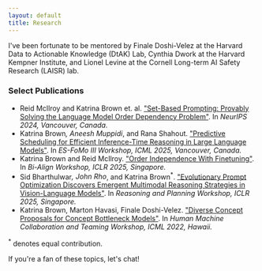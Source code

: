 ```yaml
---
layout: default
title: Research
---
```


I've been fortunate to be mentored by Finale Doshi-Velez at the Harvard Data to Actionable Knowledge (DtAK) Lab, Cynthia Dwork at the Harvard Kempner Institute, and Lionel Levine at the Cornell Long-term AI Safety Research (LAISR) lab. 

### Select Publications
- Reid McIlroy and Katrina Brown et. al. ["Set-Based Prompting: Provably Solving the Language Model Order Dependency Problem"](https://arxiv.org/pdf/2406.06581). In *NeurIPS 2024, Vancouver, Canada.*
- Katrina Brown<sup>*</sup>, Aneesh Muppidi<sup>*</sup>, and Rana Shahout. ["Predictive Scheduling for Efficient Inference-Time Reasoning in Large Language Models"](https://openreview.net/pdf?id=Mn3lrAWy20). In _ES-FoMo III Workshop, ICML 2025, Vancouver, Canada._
- Katrina Brown and Reid McIlroy. ["Order Independence With Finetuning"](https://arxiv.org/abs/2503.23483). In *Bi-Align Workshop, ICLR 2025, Singapore.*
- Sid Bharthulwar<sup>*</sup>, John Rho<sup>*</sup>, and Katrina Brown<sup>*</sup>. ["Evolutionary Prompt Optimization Discovers Emergent Multimodal Reasoning Strategies in Vision-Language Models"](https://arxiv.org/abs/2503.23503). In _Reasoning and Planning Workshop, ICLR 2025, Singapore._
- Katrina Brown, Marton Havasi, Finale Doshi-Velez. ["Diverse Concept Proposals for Concept Bottleneck Models"](https://arxiv.org/pdf/2412.18059). In *Human Machine Collaboration and Teaming Workshop, ICML 2022, Hawaii.*

<sup>*</sup> denotes equal contribution. 

If you're a fan of these topics, let's chat!